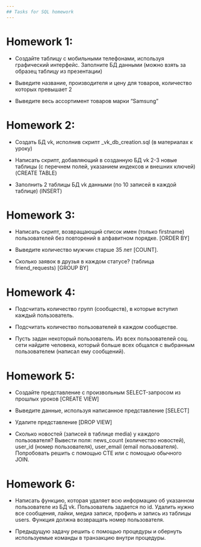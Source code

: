 ```yaml
---
## Tasks for SQL homework
---
```


# Homework 1:
* Создайте таблицу с мобильными телефонами, используя графический интерфейс. Заполните БД данными (можно взять за образец таблицу из презентации)

* Выведите название, производителя и цену для товаров, количество которых превышает 2

* Выведите весь ассортимент товаров марки “Samsung”

# Homework 2:
* Создать БД vk, исполнив скрипт _vk_db_creation.sql (в материалах к уроку)

* Написать скрипт, добавляющий в созданную БД vk 2-3 новые таблицы (с перечнем полей, указанием индексов и внешних ключей) (CREATE TABLE)

* Заполнить 2 таблицы БД vk данными (по 10 записей в каждой таблице) (INSERT)

# Homework 3:
* Написать скрипт, возвращающий список имен (только firstname) пользователей без повторений в алфавитном порядке. [ORDER BY]

* Выведите количество мужчин старше 35 лет [COUNT].

* Сколько заявок в друзья в каждом статусе? (таблица friend_requests) [GROUP BY]

# Homework 4:
* Подсчитать количество групп (сообществ), в которые вступил каждый пользователь.

* Подсчитать количество пользователей в каждом сообществе.

* Пусть задан некоторый пользователь. Из всех пользователей соц. сети найдите человека, который больше всех общался с выбранным пользователем (написал ему сообщений).

# Homework 5:
* Создайте представление с произвольным SELECT-запросом из прошлых уроков [CREATE VIEW]

* Выведите данные, используя написанное представление [SELECT]

* Удалите представление [DROP VIEW]

* Сколько новостей (записей в таблице media) у каждого пользователя? Вывести поля: news_count (количество новостей), user_id (номер пользователя), user_email (email пользователя). Попробовать решить с помощью CTE или с помощью обычного JOIN.

# Homework 6:
* Написать функцию, которая удаляет всю информацию об указанном пользователе из БД vk. Пользователь задается по id. Удалить нужно все сообщения, лайки, медиа записи, профиль и запись из таблицы users. Функция должна возвращать номер пользователя.

* Предыдущую задачу решить с помощью процедуры и обернуть используемые команды в транзакцию внутри процедуры.
